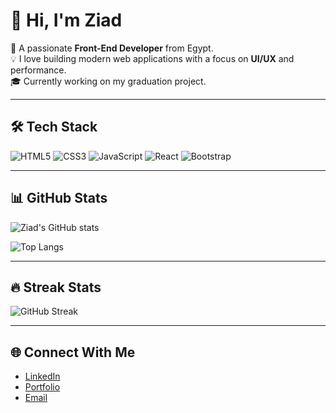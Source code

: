 # 👋 Hi, I'm Ziad

🚀 A passionate **Front-End Developer** from Egypt.  
💡 I love building modern web applications with a focus on **UI/UX** and performance.  
🎓 Currently working on my graduation project.

---

## 🛠️ Tech Stack
![HTML5](https://img.shields.io/badge/HTML5-E34F26?style=for-the-badge&logo=html5&logoColor=fff)
![CSS3](https://img.shields.io/badge/CSS3-1572B6?style=for-the-badge&logo=css3&logoColor=fff)
![JavaScript](https://img.shields.io/badge/JavaScript-F7DF1E?style=for-the-badge&logo=javascript&logoColor=000)
![React](https://img.shields.io/badge/React-20232A?style=for-the-badge&logo=react&logoColor=61DAFB)
![Bootstrap](https://img.shields.io/badge/Bootstrap-7952B3?style=for-the-badge&logo=bootstrap&logoColor=fff)

---

## 📊 GitHub Stats
![Ziad's GitHub stats](https://github-readme-stats.vercel.app/api?username=YourUserName&show_icons=true&theme=tokyonight)

![Top Langs](https://github-readme-stats.vercel.app/api/top-langs/?username=YourUserName&layout=compact&theme=tokyonight)

---

## 🔥 Streak Stats
![GitHub Streak](https://streak-stats.demolab.com/?user=YourUserName&theme=tokyonight)

---

## 🌐 Connect With Me
- [LinkedIn](https://linkedin.com/in/your-link)
- [Portfolio](https://your-portfolio.com)
- [Email](mailto:your@email.com)
